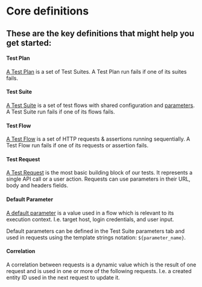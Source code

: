 # Core definitions

## These are the key definitions that might help you get started:

#### **Test Plan**

[A Test Plan](https://docs.loadmill.com/api-testing/test-plan) is a set of Test Suites. A Test Plan run fails if one of its suites fails.

#### **Test Suite**

[A Test Suite](https://docs.loadmill.com/api-testing/test-suite-editor) is a set of test flows with shared configuration and [parameters](https://docs.loadmill.com/api-testing/test-suite-editor/parameters). A Test Suite run fails if one of its flows fails.

#### **Test Flow**

[A Test Flow](https://docs.loadmill.com/api-testing/test-suite-editor/test-flow-editor) is a set of HTTP requests & assertions running sequentially. A Test Flow run fails if one of its requests or assertion fails.

#### **Test Request**

[A Test Request](https://docs.loadmill.com/api-testing/test-suite-editor/request-editor) is the most basic building block of our tests. It represents a single API call or a user action. Requests can use parameters in their URL, body and headers fields.

#### **Default Parameter**

[A default parameter](https://docs.loadmill.com/api-testing/test-suite-editor/parameters#default-parameters) is a value used in a flow which is relevant to its execution context. I.e. target host, login credentials, and user input. 

Default parameters can be defined in the Test Suite parameters tab and used in requests using the template strings notation: `${parameter_name}`.

#### **Correlation**

A correlation between requests is a dynamic value which is the result of one request and is used in one or more of the following requests. I.e. a created entity ID used in the next request to update it. 

